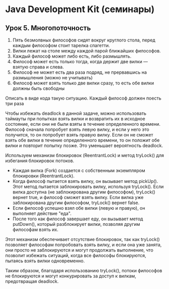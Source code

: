 # Java Development Kit (семинары)

## Урок 5. Многопоточность

1. Пять безмолвных философов сидят вокруг круглого стола, перед каждым философом стоит тарелка спагетти.
2. Вилки лежат на столе между каждой парой ближайших философов.
3. Каждый философ может либо есть, либо размышлять.
4. Философ может есть только тогда, когда держит две вилки — взятую справа и слева.
5. Философ не может есть два раза подряд, не прервавшись на размышления (можно не учитывать)
6. Философ может взять только две вилки сразу, то есть обе вилки должны быть свободны

Описать в виде кода такую ситуацию. Каждый философ должен поесть три раза

Чтобы избежать deadlock в данной задаче, можно использовать таймауты при попытках взять вилки и возвратить их в 
исходное состояние, если они не были взяты в течение определенного времени.
Философ сначала попробует взять левую вилку, и если у него это получится, то он попробует взять правую вилку. 
Если он не сможет взять обе вилки в течение определенного времени, то он положит обе вилки и повторит попытку позже. 
Это уменьшает вероятность deadlock.

Используем механизм блокировок (ReentrantLock) и метод tryLock() для избегания блокировок потоков.
- Каждая вилка (Fork) создается с собственным экземпляром блокировки (ReentrantLock).
- Когда философ пытается взять вилку, он вызывает метод pickUp(). 
Этот метод пытается заблокировать вилку, используя tryLock(). 
Если вилка доступна (не заблокирована другим философом), tryLock() вернет true, и философ сможет взять вилку. 
Если вилка уже заблокирована другим философом, tryLock() вернет false.
- Если философ успешно взял обе вилки (левую и правую), он выполняет действие "еда".
- После того как философ завершает еду, он вызывает метод putDown(), 
который разблокирует вилки, позволяя другим философам взять их.

Этот механизм обеспечивает отсутствие блокировок, так как tryLock() позволяет философам попробовать взять вилку, 
и если она уже занята, они просто не заблокируются и могут продолжать выполнение, что позволит избежать ситуаций, 
когда все философы блокируются, пытаясь взять вилки одновременно.

Таким образом, благодаря использованию tryLock(), потоки философов не блокируются и могут конкурировать 
за доступ к вилкам, предотвращая deadlock.